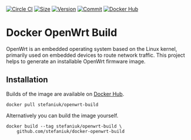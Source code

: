 [![Circle CI](https://circleci.com/gh/stefaniuk/docker-openwrt-build.svg?style=shield "CircleCI")](https://circleci.com/gh/stefaniuk/docker-openwrt-build)&nbsp;[![Size](https://images.microbadger.com/badges/image/stefaniuk/openwrt-build.svg)](http://microbadger.com/images/stefaniuk/openwrt-build)&nbsp;[![Version](https://images.microbadger.com/badges/version/stefaniuk/openwrt-build.svg)](http://microbadger.com/images/stefaniuk/openwrt-build)&nbsp;[![Commit](https://images.microbadger.com/badges/commit/stefaniuk/openwrt-build.svg)](http://microbadger.com/images/stefaniuk/openwrt-build)&nbsp;[![Docker Hub](https://img.shields.io/docker/pulls/stefaniuk/openwrt-build.svg)](https://hub.docker.com/r/stefaniuk/openwrt-build/)

Docker OpenWrt Build
====================

OpenWrt is an embedded operating system based on the Linux kernel, primarily used on embedded devices to route network traffic. This project helps to generate an installable OpenWrt firmware image.

Installation
------------

Builds of the image are available on [Docker Hub](https://hub.docker.com/r/stefaniuk/openwrt-build/).

    docker pull stefaniuk/openwrt-build

Alternatively you can build the image yourself.

    docker build --tag stefaniuk/openwrt-build \
        github.com/stefaniuk/docker-openwrt-build
